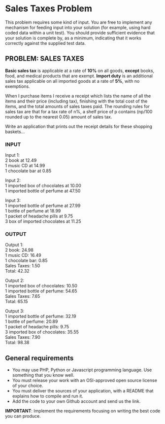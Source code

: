 # Sales Taxes Problem

This problem requires some kind of input. You are free to implement any mechanism for
feeding input into your solution (for example, using hard coded data within a unit test). You
should provide sufficient evidence that your solution is complete by, as a minimum, indicating
that it works correctly against the supplied test data.

## PROBLEM: SALES TAXES

**Basic sales tax** is applicable at a rate of **10%** on all goods, **except** books, food, and
medical products that are exempt. **Import duty** is an additional sales tax applicable on all
imported goods at a rate of **5%**, with no exemptions.

When I purchase items I receive a receipt which lists the name of all the items and their price
(including tax), finishing with the total cost of the items, and the total amounts of sales taxes
paid. The rounding rules for sales tax are that for a tax rate of n%, a shelf price of p contains
(np/100 rounded up to the nearest 0.05) amount of sales tax.

Write an application that prints out the receipt details for these shopping baskets...

### INPUT

Input 1:  
2 book at 12.49  
1 music CD at 14.99  
1 chocolate bar at 0.85  

Input 2:  
1 imported box of chocolates at 10.00  
1 imported bottle of perfume at 47.50  

Input 3:  
1 imported bottle of perfume at 27.99  
1 bottle of perfume at 18.99  
1 packet of headache pills at 9.75  
3 box of imported chocolates at 11.25  

### OUTPUT

Output 1:  
2 book: 24.98  
1 music CD: 16.49  
1 chocolate bar: 0.85  
Sales Taxes: 1.50  
Total: 42.32  

Output 2:  
1 imported box of chocolates: 10.50  
1 imported bottle of perfume: 54.65  
Sales Taxes: 7.65  
Total: 65.15  

Output 3:  
1 imported bottle of perfume: 32.19  
1 bottle of perfume: 20.89  
1 packet of headache pills: 9.75  
3 imported box of chocolates: 35.55  
Sales Taxes: 7.90  
Total: 98.38  

## General requirements

- You may use PHP, Python or Javascript programming language. Use something
that you know well.
- You must release your work with an OSI-approved open source license of your
choice.
- You must deliver the sources of your application, with a README that explains how
to compile and run it.
- Add the code to your own Github account and send us the link.

**IMPORTANT**: Implement the requirements focusing on writing the best code you can
produce.
